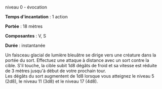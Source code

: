 niveau 0 - évocation

**Temps d'incantation** : 1 action

**Portée** : 18 mètres

**Composantes** : V, S

**Durée** : instantanée

Un faisceau glacial de lumière bleuâtre se dirige vers une créature dans la portée du sort. Effectuez une attaque à distance avec un sort contre la cible. S'il touche, la cible subit 1d8 dégâts de froid et sa vitesse est réduite de 3 mètres jusqu'à début de votre prochain tour.  
Les dégâts du sort augmentent de 1d8 lorsque vous atteignez le niveau 5 (2d8), le niveau 11 (3d8) et le niveau 17 (4d8).